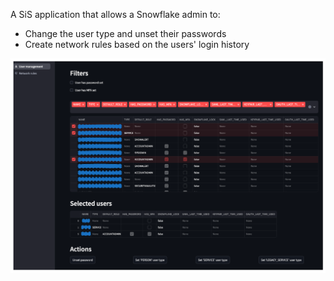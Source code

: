 A SiS application that allows a Snowflake admin to:

- Change the user type and unset their passwords
- Create network rules based on the users' login history

![app screenshot](.assets/screenshot.png)

